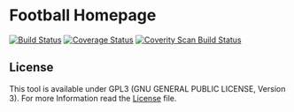 Football Homepage
===

[![Build Status](https://travis-ci.org/maxnitze/football_homepage.svg?branch=master)](https://travis-ci.org/maxnitze/football_homepage)
[![Coverage Status](https://coveralls.io/repos/github/maxnitze/football_homepage/badge.svg?branch=master)](https://coveralls.io/github/maxnitze/football_homepage?branch=master)
[![Coverity Scan Build Status](https://scan.coverity.com/projects/10033/badge.svg)](https://scan.coverity.com/projects/maxnitze-football_homepage)

License
-------

This tool is available under GPL3 (GNU GENERAL PUBLIC LICENSE, Version 3). For
more Information read the [License](LICENSE.md) file.
